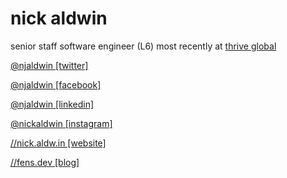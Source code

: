 # nick aldwin

senior staff software engineer (L6) most recently at [thrive global](https://github.com/thriveglobal)

[@njaldwin [twitter]](https://twitter.com/njaldwin)

[@njaldwin [facebook]](https://facebook.com/njaldwin)

[@njaldwin [linkedin]](https://linkedin.com/in/njaldwin)

[@nickaldwin [instagram]](https://instagram.com/nickaldwin)

[//nick.aldw.in [website]](https://nick.aldw.in/)

[//fens.dev [blog]](https://fens.dev/)
